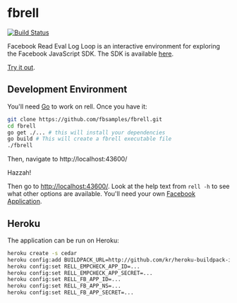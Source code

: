 # fbrell

[![Build Status](https://secure.travis-ci.org/fbsamples/fbrell.svg)](https://travis-ci.org/fbsamples/fbrell)

Facebook Read Eval Log Loop is an interactive environment for exploring the
Facebook JavaScript SDK. The SDK is available
[here](https://developers.facebook.com/docs/reference/javascript/).

[Try it out](https://www.fbrell.com/examples/).

## Development Environment

You'll need [Go](https://golang.org/) to work on rell. Once you have it:

```bash
git clone https://github.com/fbsamples/fbrell.git
cd fbrell
go get ./... # this will install your dependencies
go build # This will create a fbrell executable file
./fbrell
```

Then, navigate to http://localhost:43600/

Hazzah!

Then go to [http://localhost:43600/](http://localhost:43600/). Look at the help
text from `rell -h` to see what other options are available. You'll need your
own [Facebook Application](https://developers.facebook.com/).

## Heroku

The application can be run on Heroku:

```sh
heroku create -s cedar
heroku config:add BUILDPACK_URL=http://github.com/kr/heroku-buildpack-inline.git
heroku config:set RELL_EMPCHECK_APP_ID=...
heroku config:set RELL_EMPCHECK_APP_SECRET=...
heroku config:set RELL_FB_APP_ID=...
heroku config:set RELL_FB_APP_NS=...
heroku config:set RELL_FB_APP_SECRET=...
```
